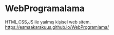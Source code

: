 # WebProgramalama
HTML,CSS,JS ile yaılmış kişisel web sitem.
https://esmaakarakuus.github.io/WebProgramlama/
